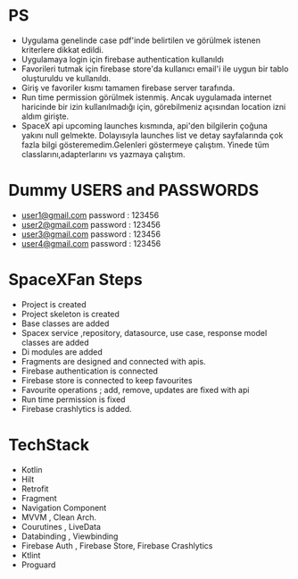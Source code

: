 # **PS**
- Uygulama genelinde case pdf'inde belirtilen ve görülmek istenen kriterlere dikkat edildi. 
- Uygulamaya login için firebase authentication kullanıldı
- Favorileri tutmak için firebase store'da kullanıcı email'i ile uygun bir tablo oluşturuldu ve kullanıldı. 
- Giriş ve favoriler kısmı tamamen firebase server tarafında.
- Run time permission görülmek istenmiş. Ancak uygulamada internet haricinde bir izin kullanılmadığı için, görebilmeniz açısından location izni aldım girişte.
- SpaceX api upcoming launches kısmında, api'den bilgilerin çoğuna yakını null gelmekte. Dolayısıyla launches list ve detay sayfalarında çok fazla bilgi gösteremedim.Gelenleri göstermeye çalıştım. Yinede tüm classlarını,adapterlarını vs yazmaya çalıştım.

# Dummy USERS and PASSWORDS
- user1@gmail.com password : 123456
- user2@gmail.com password : 123456
- user3@gmail.com password : 123456
- user4@gmail.com password : 123456

# SpaceXFan Steps
- Project is created
- Project skeleton is created
- Base classes are added
- Spacex service ,repository, datasource, use case, response model classes are added
- Di modules are added
- Fragments are designed and connected with apis.
- Firebase authentication is connected
- Firebase store is connected to keep favourites
- Favourite operations ; add, remove, updates are fixed with api
- Run time permission is fixed
- Firebase crashlytics is added.

# TechStack
- Kotlin
- Hilt
- Retrofit 
- Fragment
- Navigation Component
- MVVM , Clean Arch.
- Courutines , LiveData
- Databinding , Viewbinding
- Firebase Auth , Firebase Store, Firebase Crashlytics
- Ktlint
- Proguard

